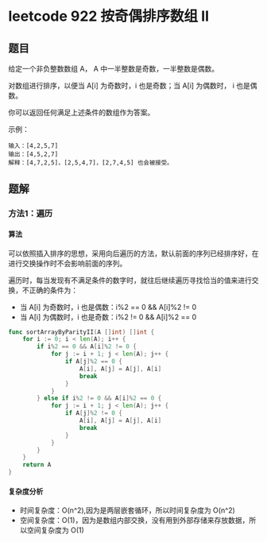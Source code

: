 # leetcode 922 按奇偶排序数组 II

## 题目

给定一个非负整数数组 A， A 中一半整数是奇数，一半整数是偶数。

对数组进行排序，以便当 A[i] 为奇数时，i 也是奇数；当 A[i] 为偶数时， i 也是偶数。

你可以返回任何满足上述条件的数组作为答案。


示例：

```text
输入：[4,2,5,7]
输出：[4,5,2,7]
解释：[4,7,2,5]，[2,5,4,7]，[2,7,4,5] 也会被接受。

```

## 题解

### 方法1：遍历

#### 算法

可以依照插入排序的思想，采用向后遍历的方法，默认前面的序列已经排序好，在进行交换操作时不会影响前面的序列。

遍历时，每当发现有不满足条件的数字时，就往后继续遍历寻找恰当的值来进行交换，不正确的条件为：

- 当 A[i] 为奇数时，i 也是偶数：i%2 == 0 && A[i]%2 != 0
- 当 A[i] 为偶数时，i 也是奇数：i%2 != 0 && A[i]%2 == 0

```go
func sortArrayByParityII(A []int) []int {
	for i := 0; i < len(A); i++ {
		if i%2 == 0 && A[i]%2 != 0 {
			for j := i + 1; j < len(A); j++ {
				if A[j]%2 == 0 {
					A[i], A[j] = A[j], A[i]
					break
				}
			}
		} else if i%2 != 0 && A[i]%2 == 0 {
			for j := i + 1; j < len(A); j++ {
				if A[j]%2 != 0 {
					A[i], A[j] = A[j], A[i]
					break
				}
			}
		}
	}
	return A
}
```

#### 复杂度分析

- 时间复杂度：O(n^2),因为是两层嵌套循环，所以时间复杂度为 O(n^2)
- 空间复杂度：O(1)，因为是数组内部交换，没有用到外部存储来存放数据，所以空间复杂度为 O(1)
